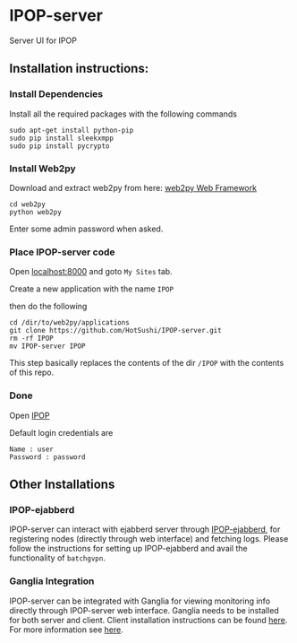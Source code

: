 # IPOP-server
Server UI for IPOP

## Installation instructions:

### Install Dependencies
Install all the required packages with the following commands
```
sudo apt-get install python-pip
sudo pip install sleekxmpp
sudo pip install pycrypto
```

### Install Web2py
Download and extract web2py from here: [web2py Web Framework](http://www.web2py.com/init/default/download)
```
cd web2py
python web2py
```
Enter some admin password when asked.

### Place IPOP-server code
Open [localhost:8000](http://localhost:8000) and goto `My Sites` tab.

Create a new application with the name `IPOP`

then do the following
```
cd /dir/to/web2py/applications
git clone https://github.com/HotSushi/IPOP-server.git
rm -rf IPOP
mv IPOP-server IPOP
```
This step basically replaces the contents of the dir `/IPOP` with the contents of this repo.

### Done
Open [IPOP](http://localhost:8000/IPOP)

Default login credentials are
```
Name : user
Password : password
```

## Other Installations
### IPOP-ejabberd
IPOP-server can interact with ejabberd server through [IPOP-ejabberd](https://github.com/HotSushi/IPOP-ejabberd), for registering nodes (directly through web interface) and fetching logs. Please follow the instructions for setting up IPOP-ejabberd and avail the functionality of `batchgvpn`.

### Ganglia Integration
IPOP-server can be integrated with Ganglia for viewing monitoring info directly through IPOP-server web interface. Ganglia needs to be installed for both server and client. Client installation instructions can be found [here](https://github.com/HotSushi/IPOP-client/tree/master/ganglia_setup). For more information see [here](https://github.com/ipop-project/documentation/wiki/Integrating-Ganglia-monitoring-with-IPOP).